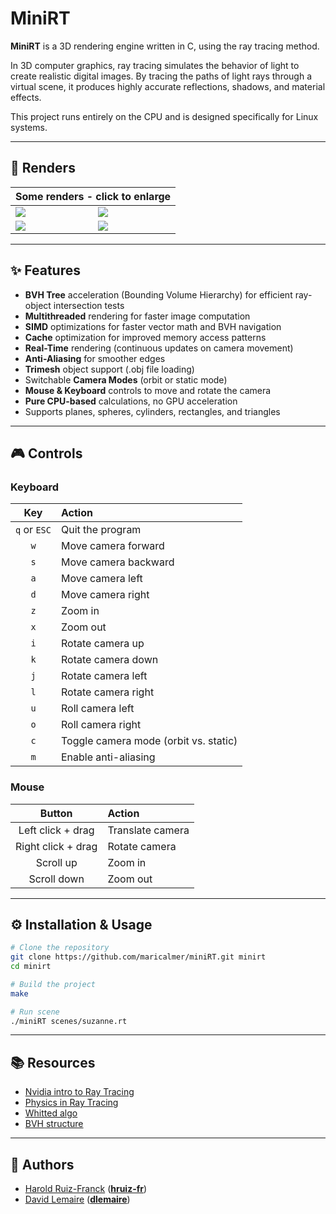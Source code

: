 # MiniRT

**MiniRT** is a 3D rendering engine written in C, using the ray tracing method.

In 3D computer graphics, ray tracing simulates the behavior of light to create realistic digital images. By tracing the paths of light rays through a virtual scene, it produces highly accurate reflections, shadows, and material effects.

This project runs entirely on the CPU and is designed specifically for Linux systems.

---

## 📸 Renders
<table align=center>
	<thead>
		<tr>
			<th colspan=2>Some renders - click to enlarge</th>
		</tr>
	</thead>
	<tbody>
		<tr>
			<td><image src="assets/renders/suzanne.png"></image></td>
			<td><image src="assets/renders/mask.png"></image></td>
		</tr>
		<tr>
			<td><image src="assets/renders/duck.png"></image></td>
			<td><image src="assets/renders/whitted.png"></image></td>
		</tr>
	</tbody>
</table>

---

## ✨ Features

- **BVH Tree** acceleration (Bounding Volume Hierarchy) for efficient ray-object intersection tests
- **Multithreaded** rendering for faster image computation
- **SIMD** optimizations for faster vector math and BVH navigation
- **Cache** optimization for improved memory access patterns
- **Real-Time** rendering (continuous updates on camera movement)
- **Anti-Aliasing** for smoother edges
- **Trimesh** object support (.obj file loading)
- Switchable **Camera Modes** (orbit or static mode)
- **Mouse & Keyboard** controls to move and rotate the camera
- **Pure CPU-based** calculations, no GPU acceleration
- Supports planes, spheres, cylinders, rectangles, and triangles

---

## 🎮 Controls

### Keyboard

| Key  | Action                      |
|:----:|:-----------------------------|
| `q` or `ESC` | Quit the program |
| `w` | Move camera forward |
| `s` | Move camera backward |
| `a` | Move camera left |
| `d` | Move camera right |
| `z` | Zoom in |
| `x` | Zoom out |
| `i` | Rotate camera up |
| `k` | Rotate camera down |
| `j` | Rotate camera left |
| `l` | Rotate camera right |
| `u` | Roll camera left |
| `o` | Roll camera right |
| `c` | Toggle camera mode (orbit vs. static) |
| `m` | Enable anti-aliasing |

### Mouse

| Button | Action                      |
|:------:|:-----------------------------|
| Left click + drag | Translate camera |
| Right click + drag | Rotate camera |
| Scroll up | Zoom in |
| Scroll down | Zoom out |

---

## ⚙️ Installation & Usage

```bash
# Clone the repository
git clone https://github.com/maricalmer/miniRT.git minirt
cd minirt

# Build the project
make

# Run scene
./miniRT scenes/suzanne.rt
```

---

## 📚 **Resources**

- [Nvidia intro to Ray Tracing](https://www.youtube.com/watch?v=gBPNO6ruevk)
- [Physics in Ray Tracing](https://physique.cmaisonneuve.qc.ca/svezina/nyc/note_nyc/NYC_CHAP_6_IMPRIMABLE_4.pdf)
- [Whitted algo](https://dl.acm.org/doi/pdf/10.1145/358876.358882)
- [BVH structure](https://www.realtimerendering.com/raytracing/Ray%20Tracing_%20The%20Next%20Week.pdf)

---

## 📝 **Authors**

- [Harold Ruiz-Franck](https://github.com/haroldrf) ([**hruiz-fr**](https://profile-v3.intra.42.fr/users/hruiz-fr))
- [David Lemaire](https://github.com/maricalmer) ([**dlemaire**](https://profile-v3.intra.42.fr/users/dlemaire))

